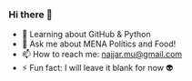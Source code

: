 ### Hi there 👋

- 🔭 Learning about GitHub & Python
- 💬 Ask me about MENA Politics and Food!
- 📫 How to reach me: najjar.mu@gmail.com
- ⚡ Fun fact: I will leave it blank for now :alien:

<!--
**najjar44/najjar44** is a ✨ _special_ ✨ repository because its `README.md` (this file) appears on your GitHub profile.

Here are some ideas to get you started:


-->
